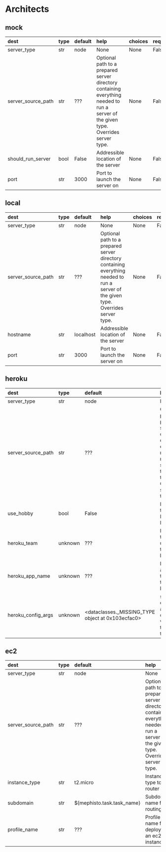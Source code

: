 



# Architects

## mock


  

|dest|type|default|help|choices|required|
| :--- | :--- | :--- | :--- | :--- | :--- |
|server_type|str|node|None|None|False|
|server_source_path|str|???|Optional path to a prepared server directory containing everything needed to run a server of the given type. Overrides server type. |None|False|
|should_run_server|bool|False|Addressible location of the server|None|False|
|port|str|3000|Port to launch the server on|None|False|

## local


  

|dest|type|default|help|choices|required|
| :--- | :--- | :--- | :--- | :--- | :--- |
|server_type|str|node|None|None|False|
|server_source_path|str|???|Optional path to a prepared server directory containing everything needed to run a server of the given type. Overrides server type. |None|False|
|hostname|str|localhost|Addressible location of the server|None|False|
|port|str|3000|Port to launch the server on|None|False|

## heroku


  

|dest|type|default|help|choices|required|
| :--- | :--- | :--- | :--- | :--- | :--- |
|server_type|str|node|None|None|False|
|server_source_path|str|???|Optional path to a prepared server directory containing everything needed to run a server of the given type. Overrides server type. |None|False|
|use_hobby|bool|False|Launch on the Heroku Hobby tier|None|False|
|heroku_team|unknown|???|Heroku team to use for this launch|None|False|
|heroku_app_name|unknown|???|Heroku app name to use for this launch|None|False|
|heroku_config_args|unknown|<dataclasses._MISSING_TYPE object at 0x103ecfac0>|str:str dict containing all heroku config variables to set for the app|None|False|

## ec2


  

|dest|type|default|help|choices|required|
| :--- | :--- | :--- | :--- | :--- | :--- |
|server_type|str|node|None|None|False|
|server_source_path|str|???|Optional path to a prepared server directory containing everything needed to run a server of the given type. Overrides server type. |None|False|
|instance_type|str|t2.micro|Instance type to run router|None|False|
|subdomain|str|${mephisto.task.task_name}|Subdomain name for routing|None|False|
|profile_name|str|???|Profile name for deploying an ec2 instance|None|False|
